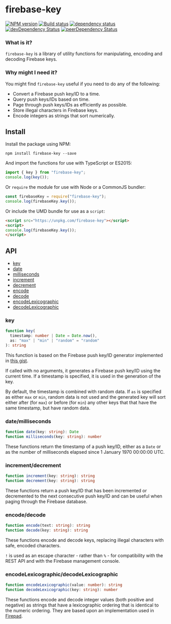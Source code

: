 # firebase-key

[![NPM version](https://img.shields.io/npm/v/firebase-key.svg)](https://www.npmjs.com/package/firebase-key)
[![Build status](https://img.shields.io/travis/cartant/firebase-key.svg)](http://travis-ci.org/cartant/firebase-key)
[![dependency status](https://img.shields.io/david/cartant/firebase-key.svg)](https://david-dm.org/cartant/firebase-key)
[![devDependency Status](https://img.shields.io/david/dev/cartant/firebase-key.svg)](https://david-dm.org/cartant/firebase-key#info=devDependencies)
[![peerDependency Status](https://img.shields.io/david/peer/cartant/firebase-key.svg)](https://david-dm.org/cartant/firebase-key#info=peerDependencies)

### What is it?

`firebase-key` is a library of utility functions for manipulating, encoding and decoding Firebase keys.

### Why might I need it?

You might find `firebase-key` useful if you need to do any of the following:

* Convert a Firebase push key/ID to a time.
* Query push keys/IDs based on time.
* Page through push keys/IDs as efficiently as possible.
* Store illegal characters in Firebase keys.
* Encode integers as strings that sort numerically.

## Install

Install the package using NPM:

```
npm install firebase-key --save
```

And import the functions for use with TypeScript or ES2015:

```js
import { key } from "firebase-key";
console.log(key());
```

Or `require` the module for use with Node or a CommonJS bundler:

```js
const firebaseKey = require("firebase-key");
console.log(firebaseKey.key());
```

Or include the UMD bundle for use as a `script`:

```html
<script src="https://unpkg.com/firebase-key"></script>
<script>
console.log(firebaseKey.key());
</script>
```

## API

* [key](#key)
* [date](#date-milliseconds)
* [milliseconds](#date-milliseconds)
* [increment](#increment-decrement)
* [decrement](#increment-decrement)
* [encode](#encode-decode)
* [decode](#encode-decode)
* [encodeLexicographic](#encode-decode-lexicographic)
* [decodeLexicographic](#encode-decode-lexicographic)

<a name="key"></a>

### key

```ts
function key(
  timestamp: number | Date = Date.now(),
  as: "max" | "min" | "random" = "random"
): string
```

This function is based on the Firebase push key/ID generator implemented in [this gist][gist].

If called with no arguments, it generates a Firebase push key/ID using the current time. If a timestamp is specified, it is used in the generation of the key.

By default, the timestamp is combined with random data. If `as` is specified as either `max` or `min`, random data is not used and the generated key will sort either after (for `max`) or before (for `min`) any other keys that that have the same timestamp, but have random data.

<a name="date-milliseconds"></a>

### date/milliseconds

```ts
function date(key: string): Date
function milliseconds(key: string): number
```

These functions return the timestamp of a push key/ID, either as a `Date` or as the number of milliseconds elapsed since 1 January 1970 00:00:00 UTC.

<a name="increment-decrement"></a>

### increment/decrement

```ts
function increment(key: string): string
function decrement(key: string): string
```

These functions return a push key/ID that has been incremented or decremented to the next consecutive push key/ID and can be useful when paging through the Firebase database.

<a name="encode-decode"></a>

### encode/decode

```ts
function encode(text: string): string
function decode(key: string): string
```

These functions encode and decode keys, replacing illegal characters with safe, encoded characters.

`!` is used as an escape character - rather than `%` - for compatibility with the REST API and with the Firebase management console.

<a name="encode-decode-lexicographic"></a>

### encodeLexicographic/decodeLexicographic

```ts
function encodeLexicographic(value: number): string
function decodeLexicographic(key: string): number
```

These functions encode and decode integer values (both positive and negative) as strings that have a lexicographic ordering that is identical to the numeric ordering. They are based upon an implementation used in [Firepad][firepad].

[gist]: https://gist.github.com/mikelehen/3596a30bd69384624c11
[firepad]: https://github.com/firebase/firepad/blob/v1.4.0/lib/firebase-adapter.js#L375-L403